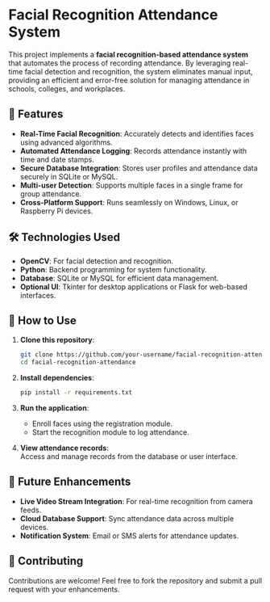 # Facial Recognition Attendance System  

This project implements a **facial recognition-based attendance system** that automates the process of recording attendance. By leveraging real-time facial detection and recognition, the system eliminates manual input, providing an efficient and error-free solution for managing attendance in schools, colleges, and workplaces.  

## 🚀 Features  
- **Real-Time Facial Recognition**: Accurately detects and identifies faces using advanced algorithms.  
- **Automated Attendance Logging**: Records attendance instantly with time and date stamps.  
- **Secure Database Integration**: Stores user profiles and attendance data securely in SQLite or MySQL.  
- **Multi-user Detection**: Supports multiple faces in a single frame for group attendance.  
- **Cross-Platform Support**: Runs seamlessly on Windows, Linux, or Raspberry Pi devices.  

## 🛠️ Technologies Used  
- **OpenCV**: For facial detection and recognition.  
- **Python**: Backend programming for system functionality.  
- **Database**: SQLite or MySQL for efficient data management.  
- **Optional UI**: Tkinter for desktop applications or Flask for web-based interfaces.  

## 📖 How to Use  
1. **Clone this repository**:  
   ```bash  
   git clone https://github.com/your-username/facial-recognition-attendance.git  
   cd facial-recognition-attendance  
   ```  
2. **Install dependencies**:  
   ```bash  
   pip install -r requirements.txt  
   ```  
3. **Run the application**:  
   - Enroll faces using the registration module.  
   - Start the recognition module to log attendance.  

4. **View attendance records**:  
   Access and manage records from the database or user interface.  

## 🌟 Future Enhancements  
- **Live Video Stream Integration**: For real-time recognition from camera feeds.  
- **Cloud Database Support**: Sync attendance data across multiple devices.  
- **Notification System**: Email or SMS alerts for attendance updates.  

## 🤝 Contributing  
Contributions are welcome! Feel free to fork the repository and submit a pull request with your enhancements.  


